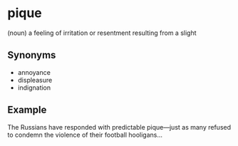 # pique

(noun) a feeling of irritation or resentment resulting from a slight

## Synonyms

+ annoyance
+ displeasure
+ indignation

## Example

The Russians have responded with predictable pique—just as many refused to condemn the violence of their football hooligans...
